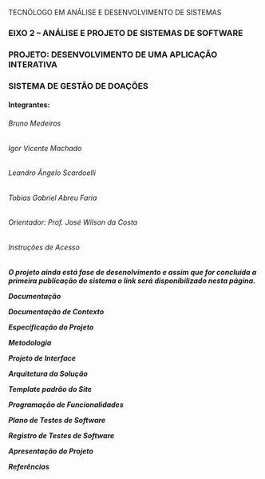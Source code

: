 TECNÓLOGO EM ANÁLISE E DESENVOLVIMENTO DE SISTEMAS <h3></p>
EIXO 2 – ANÁLISE E PROJETO DE SISTEMAS DE SOFTWARE <h3></p>

PROJETO: DESENVOLVIMENTO DE UMA APLICAÇÃO INTERATIVA <h3></p>


SISTEMA DE GESTÃO DE DOAÇÕES <h4> 

Integrantes: </p> <h6>

Bruno Medeiros</p> <h6>
Igor Vicente Machado</p> <h6>
Leandro Ângelo Scardoelli</p> <h6>
Tobias Gabriel Abreu Faria</p> <h6>

Orientador: Prof. José Wilson da Costa <h6>

Instruções de Acesso <h6> </p> <b>

O projeto ainda está fase de desenolvimento e assim que for concluída a primeira publicação do sistema o link será disponibilizado nesta página.  </p>  </p>
  
  
Documentação  </p>
Documentação de Contexto   </p>
Especificação do Projeto  </p>
Metodologia  </p>
Projeto de Interface  </p>
Arquitetura da Solução  </p>
Template padrão do Site  </p>
Programação de Funcionalidades  </p>
Plano de Testes de Software  </p>
Registro de Testes de Software  </p>
Apresentação do Projeto  </p>
Referências  </p>
  

